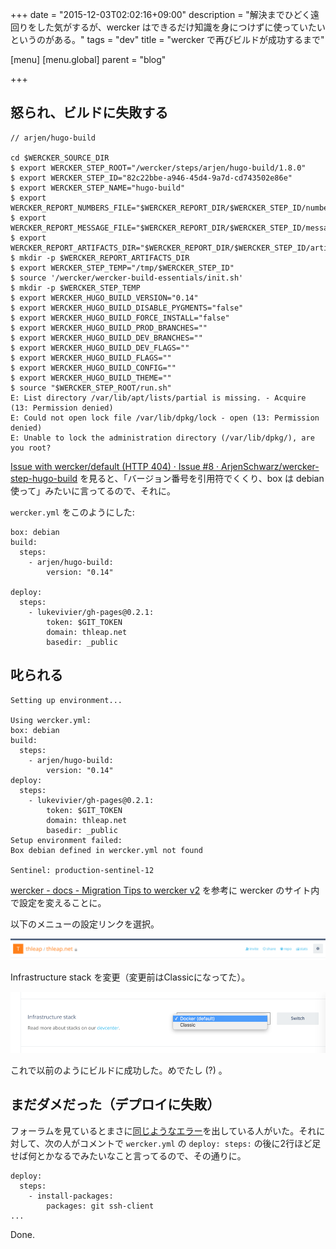 +++
date = "2015-12-03T02:02:16+09:00"
description = "解決までひどく遠回りをした気がするが、wercker はできるだけ知識を身につけずに使っていたいというのがある。"
tags = "dev"
title = "wercker で再びビルドが成功するまで"

[menu]
  [menu.global]
    parent = "blog"

+++

## 怒られ、ビルドに失敗する
```
// arjen/hugo-build

cd $WERCKER_SOURCE_DIR
$ export WERCKER_STEP_ROOT="/wercker/steps/arjen/hugo-build/1.8.0"
$ export WERCKER_STEP_ID="82c22bbe-a946-45d4-9a7d-cd743502e86e"
$ export WERCKER_STEP_NAME="hugo-build"
$ export WERCKER_REPORT_NUMBERS_FILE="$WERCKER_REPORT_DIR/$WERCKER_STEP_ID/numbers.ini"
$ export WERCKER_REPORT_MESSAGE_FILE="$WERCKER_REPORT_DIR/$WERCKER_STEP_ID/message.txt"
$ export WERCKER_REPORT_ARTIFACTS_DIR="$WERCKER_REPORT_DIR/$WERCKER_STEP_ID/artifacts"
$ mkdir -p $WERCKER_REPORT_ARTIFACTS_DIR
$ export WERCKER_STEP_TEMP="/tmp/$WERCKER_STEP_ID"
$ source '/wercker/wercker-build-essentials/init.sh'
$ mkdir -p $WERCKER_STEP_TEMP
$ export WERCKER_HUGO_BUILD_VERSION="0.14"
$ export WERCKER_HUGO_BUILD_DISABLE_PYGMENTS="false"
$ export WERCKER_HUGO_BUILD_FORCE_INSTALL="false"
$ export WERCKER_HUGO_BUILD_PROD_BRANCHES=""
$ export WERCKER_HUGO_BUILD_DEV_BRANCHES=""
$ export WERCKER_HUGO_BUILD_DEV_FLAGS=""
$ export WERCKER_HUGO_BUILD_FLAGS=""
$ export WERCKER_HUGO_BUILD_CONFIG=""
$ export WERCKER_HUGO_BUILD_THEME=""
$ source "$WERCKER_STEP_ROOT/run.sh"
E: List directory /var/lib/apt/lists/partial is missing. - Acquire (13: Permission denied)
E: Could not open lock file /var/lib/dpkg/lock - open (13: Permission denied)
E: Unable to lock the administration directory (/var/lib/dpkg/), are you root?
```

[Issue with wercker/default (HTTP 404) · Issue #8 · ArjenSchwarz/wercker-step-hugo-build](https://github.com/ArjenSchwarz/wercker-step-hugo-build/issues/8) を見ると、「バージョン番号を引用符でくくり、box は debian 使って」みたいに言ってるので、それに。

`wercker.yml` をこのようにした:

```
box: debian
build:
  steps:
    - arjen/hugo-build:
        version: "0.14"

deploy:
  steps:
    - lukevivier/gh-pages@0.2.1:
        token: $GIT_TOKEN
        domain: thleap.net
        basedir: _public
```

## 叱られる
```
Setting up environment...

Using wercker.yml:
box: debian
build:
  steps:
    - arjen/hugo-build:
        version: "0.14"
deploy:
  steps:
    - lukevivier/gh-pages@0.2.1:
        token: $GIT_TOKEN
        domain: thleap.net
        basedir: _public
Setup environment failed:
Box debian defined in wercker.yml not found

Sentinel: production-sentinel-12
```

[wercker - docs - Migration Tips to wercker v2](http://devcenter.wercker.com/docs/faq/migration-tips-v2.html) を参考に wercker のサイト内で設定を変えることに。

以下のメニューの設定リンクを選択。

![](/images/blog/recovering-wercker/header-setting-link.png)

Infrastructure stack を変更（変更前はClassicになってた）。

![](/images/blog/recovering-wercker/infrastructure-stack-select.png)

これで以前のようにビルドに成功した。めでたし (?) 。

## まだダメだった（デプロイに失敗）
フォーラムを見ているとまさに[同じようなエラー](https://discuss.gohugo.io/t/automated-hugo-deployments-anywhere-using-wercker/539/39)を出している人がいた。それに対して、次の人がコメントで `wercker.yml` の `deploy: steps:` の後に2行ほど足せば何とかなるでみたいなこと言ってるので、その通りに。

```
deploy:
  steps:
    - install-packages:
        packages: git ssh-client
...
```

Done.
